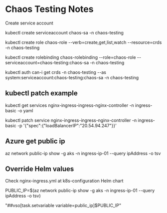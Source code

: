 # Chaos Testing Notes

  Create service account

   kubectl create serviceaccount chaos-sa -n chaos-testing

   kubectl create role chaos-role --verb=create,get,list,watch --resource=crds -n chaos-testing

   kubectl create rolebinding chaos-rolebinding --role=chaos-role --serviceaccount=chaos-testing:chaos-sa -n chaos-testing

   kubectl auth can-i get crds -n chaos-testing --as system:serviceaccount:chaos-testing:chaos-sa -n chaos-testing

## kubectl patch example

  kubectl get services nginx-ingress-ingress-nginx-controller -n ingress-basic -o yaml

  kubectl patch service nginx-ingress-ingress-nginx-controller -n ingress-basic -p '{"spec":{"loadBalancerIP":"20.54.94.247"}}'

## Azure get public ip
  
  az network public-ip show -g aks -n ingress-ip-01 --query ipAddress -o tsv

## Override Helm values

  Check  nginx-ingress.yml at k8s-configuration Helm chart


PUBLIC_IP=$(az network public-ip show -g aks -n ingress-ip-01 --query ipAddress -o tsv)





"##vso[task.setvariable variable=public_ip]$PUBLIC_IP"